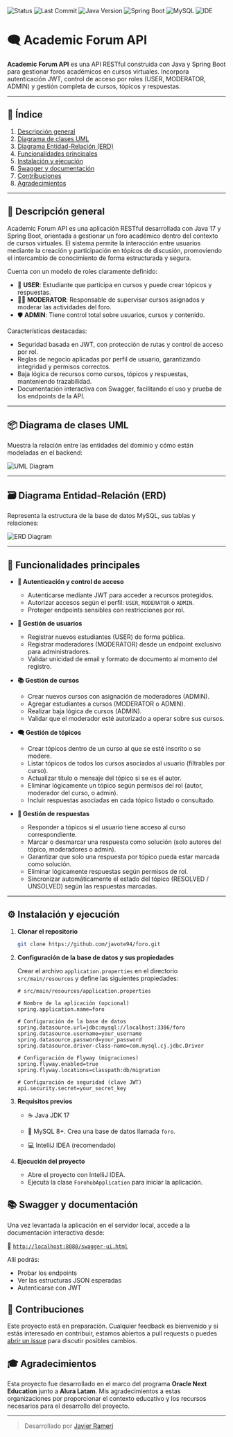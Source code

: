 
![Status](https://img.shields.io/badge/status-en%20preparación-yellow)
![Last Commit](https://img.shields.io/badge/last%20commit-Abril%202025-blue)
![Java Version](https://img.shields.io/badge/Java-JDK%2017-orange)
![Spring Boot](https://img.shields.io/badge/Spring%20Boot-3.3.1-brightgreen)
![MySQL](https://img.shields.io/badge/MySQL-v8.0-blue)
![IDE](https://img.shields.io/badge/IDE-IntelliJ%20IDEA-purple)

# 🗨️ Academic Forum API

**Academic Forum API** es una API RESTful construida con Java y Spring Boot para gestionar foros académicos en cursos virtuales. Incorpora autenticación JWT, control de acceso por roles (USER, MODERATOR, ADMIN) y gestión completa de cursos, tópicos y respuestas.

---

## 📌 Índice

1. [Descripción general](#descripción-general)  
2. [Diagrama de clases UML](#diagrama-de-clases-uml)
3. [Diagrama Entidad-Relación (ERD)](#diagrama-entidad-relación-erd)  
4. [Funcionalidades principales](#funcionalidades-principales)  
5. [Instalación y ejecución](#instalación-y-ejecución)  
6. [Swagger y documentación](#swagger-y-documentación)  
7. [Contribuciones](#contribuciones)  
8. [Agradecimientos](#agradecimientos)

---

## 📖 Descripción general

Academic Forum API es una aplicación RESTful desarrollada con Java 17 y Spring Boot, orientada a gestionar un foro académico dentro del contexto de cursos virtuales. El sistema permite la interacción entre usuarios mediante la creación y participación en tópicos de discusión, promoviendo el intercambio de conocimiento de forma estructurada y segura.

Cuenta con un modelo de roles claramente definido:

- 👤 **USER**: Estudiante que participa en cursos y puede crear tópicos y respuestas.
- 🧑‍🏫 **MODERATOR**: Responsable de supervisar cursos asignados y moderar las actividades del foro.
- 🛡️ **ADMIN**: Tiene control total sobre usuarios, cursos y contenido.

Características destacadas:

- Seguridad basada en JWT, con protección de rutas y control de acceso por rol.
- Reglas de negocio aplicadas por perfil de usuario, garantizando integridad y permisos correctos.
- Baja lógica de recursos como cursos, tópicos y respuestas, manteniendo trazabilidad.
- Documentación interactiva con Swagger, facilitando el uso y prueba de los endpoints de la API.

---

## 📦 Diagrama de clases UML

Muestra la relación entre las entidades del dominio y cómo están modeladas en el backend:

![UML Diagram](docs/images/uml.png)

---

## 🗃️ Diagrama Entidad-Relación (ERD)

Representa la estructura de la base de datos MySQL, sus tablas y relaciones:

![ERD Diagram](docs/images/erd.png)

---

## 🚀 Funcionalidades principales

- **🔐 Autenticación y control de acceso**
  - Autenticarse mediante JWT para acceder a recursos protegidos.
  - Autorizar accesos según el perfil: `USER`, `MODERATOR` o `ADMIN`.
  - Proteger endpoints sensibles con restricciones por rol.

- **👥 Gestión de usuarios**
  - Registrar nuevos estudiantes (USER) de forma pública.
  - Registrar moderadores (MODERATOR) desde un endpoint exclusivo para administradores.
  - Validar unicidad de email y formato de documento al momento del registro.

- **📚 Gestión de cursos**
  - Crear nuevos cursos con asignación de moderadores (ADMIN).
  - Agregar estudiantes a cursos (MODERATOR o ADMIN).
  - Realizar baja lógica de cursos (ADMIN).
  - Validar que el moderador esté autorizado a operar sobre sus cursos.

- **🗨️ Gestión de tópicos**
  - Crear tópicos dentro de un curso al que se esté inscrito o se modere.
  - Listar tópicos de todos los cursos asociados al usuario (filtrables por curso).
  - Actualizar título o mensaje del tópico si se es el autor.
  - Eliminar lógicamente un tópico según permisos del rol (autor, moderador del curso, o admin).
  - Incluir respuestas asociadas en cada tópico listado o consultado.

- **💬 Gestión de respuestas**
  - Responder a tópicos si el usuario tiene acceso al curso correspondiente.
  - Marcar o desmarcar una respuesta como solución (solo autores del tópico, moderadores o admin).
  - Garantizar que solo una respuesta por tópico pueda estar marcada como solución.
  - Eliminar lógicamente respuestas según permisos de rol.
  - Sincronizar automáticamente el estado del tópico (RESOLVED / UNSOLVED) según las respuestas marcadas.

---

## ⚙️ Instalación y ejecución

1. **Clonar el repositorio**
    ```bash
    git clone https://github.com/javote94/foro.git
    ```

2. **Configuración de la base de datos y sus propiedades**

    Crear el archivo `application.properties` en el directorio `src/main/resources` y define las siguientes propiedades:
    
    ```properties
    # src/main/resources/application.properties

    # Nombre de la aplicación (opcional)
    spring.application.name=foro

    # Configuración de la base de datos
    spring.datasource.url=jdbc:mysql://localhost:3306/foro
    spring.datasource.username=your_username
    spring.datasource.password=your_password
    spring.datasource.driver-class-name=com.mysql.cj.jdbc.Driver

    # Configuración de Flyway (migraciones)
    spring.flyway.enabled=true
    spring.flyway.locations=classpath:db/migration
    
    # Configuración de seguridad (clave JWT)
    api.security.secret=your_secret_key
    ```

3. **Requisitos previos**
   - ☕ Java JDK 17

   - 🐬 MySQL 8+. Crea una base de datos llamada `foro`.

   - 💻 IntelliJ IDEA (recomendado)

4. **Ejecución del proyecto**
    - Abre el proyecto con IntelliJ IDEA.
    - Ejecuta la clase `ForohubApplication` para iniciar la aplicación.


## 📚 Swagger y documentación

Una vez levantada la aplicación en el servidor local, accede a la documentación interactiva desde:

🔗 [`http://localhost:8080/swagger-ui.html`](http://localhost:8080/swagger-ui.html)

Allí podrás:
- Probar los endpoints
- Ver las estructuras JSON esperadas
- Autenticarse con JWT

## 🤝 Contribuciones
Este proyecto está en preparación. Cualquier feedback es bienvenido y si estás interesado en contribuir, estamos abiertos a pull requests o puedes [abrir un issue](https://github.com/javote94/forohub/issues) para discutir posibles cambios.

## 🎓 Agradecimientos
Esta proyecto fue desarrollado en el marco del programa **Oracle Next Education** junto a **Alura Latam**. Mis agradecimientos a estas organizaciones por proporcionar el contexto educativo y los recursos necesarios para el desarrollo del proyecto.

---

> Desarrollado por [Javier Rameri](https://github.com/javote94)